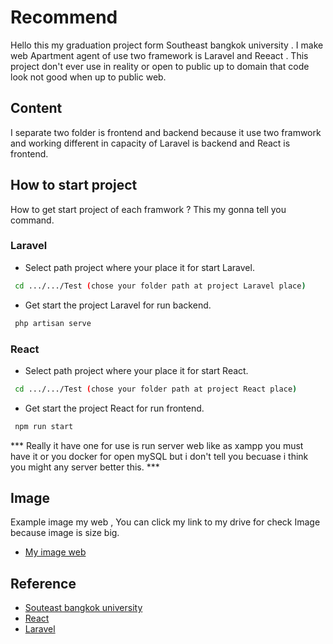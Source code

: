 
# Recommend

Hello this my graduation project form Southeast bangkok university . I make web Apartment agent of use two framework is Laravel and Reeact . This project don't ever use in reality 
or open to public up to domain that code look not good when up to public web.

## Content

I separate two folder is frontend and backend because it use two framwork and working different in capacity of Laravel is backend and React is frontend.


## How to start project

How to get start project of each framwork ? This my gonna tell you command.


### Laravel 

- Select path project where your place it for start Laravel.
 ```bash
  cd .../.../Test (chose your folder path at project Laravel place)
```

- Get start the project Laravel for run backend.
 ```bash
  php artisan serve
```

### React 

- Select path project where your place it for start React.
 ```bash
  cd .../.../Test (chose your folder path at project React place)
```

- Get start the project React for run frontend.
 ```bash
  npm run start
```

*** Really it have one for use is run server web like as xampp you must have it or you docker for open mySQL but i don't tell you becuase i think you might any server better this. ***



## Image

Example image my web , You can click my link to my drive for check Image because image is size big.
- [My image  web](https://linktodocumentation)


## Reference

 - [Souteast bangkok university](https://www.southeast.ac.th/)
 - [React](https://react.dev/)
 - [Laravel](https://laravel.com/)
